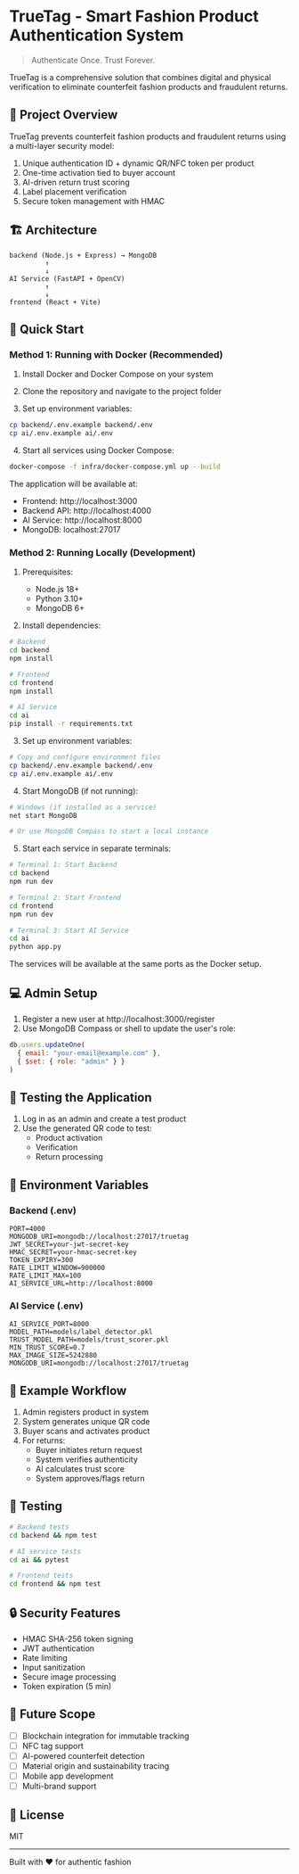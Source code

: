 # TrueTag - Smart Fashion Product Authentication System

> Authenticate Once. Trust Forever.

TrueTag is a comprehensive solution that combines digital and physical verification to eliminate counterfeit fashion products and fraudulent returns.

## 🎯 Project Overview

TrueTag prevents counterfeit fashion products and fraudulent returns using a multi-layer security model:
1. Unique authentication ID + dynamic QR/NFC token per product
2. One-time activation tied to buyer account
3. AI-driven return trust scoring
4. Label placement verification
5. Secure token management with HMAC

## 🏗 Architecture

```
backend (Node.js + Express) → MongoDB
         ↑
         ↓
AI Service (FastAPI + OpenCV) 
         ↑
         ↓
frontend (React + Vite)
```

## 🚀 Quick Start

### Method 1: Running with Docker (Recommended)

1. Install Docker and Docker Compose on your system

2. Clone the repository and navigate to the project folder

3. Set up environment variables:
```bash
cp backend/.env.example backend/.env
cp ai/.env.example ai/.env
```

4. Start all services using Docker Compose:
```bash
docker-compose -f infra/docker-compose.yml up --build
```

The application will be available at:
- Frontend: http://localhost:3000
- Backend API: http://localhost:4000
- AI Service: http://localhost:8000
- MongoDB: localhost:27017

### Method 2: Running Locally (Development)

1. Prerequisites:
   - Node.js 18+
   - Python 3.10+
   - MongoDB 6+

2. Install dependencies:
```bash
# Backend
cd backend
npm install

# Frontend
cd frontend
npm install

# AI Service
cd ai
pip install -r requirements.txt
```

3. Set up environment variables:
```bash
# Copy and configure environment files
cp backend/.env.example backend/.env
cp ai/.env.example ai/.env
```

4. Start MongoDB (if not running):
```bash
# Windows (if installed as a service)
net start MongoDB

# Or use MongoDB Compass to start a local instance
```

5. Start each service in separate terminals:

```bash
# Terminal 1: Start Backend
cd backend
npm run dev

# Terminal 2: Start Frontend
cd frontend
npm run dev

# Terminal 3: Start AI Service
cd ai
python app.py
```

The services will be available at the same ports as the Docker setup.

## 💻 Admin Setup

1. Register a new user at http://localhost:3000/register
2. Use MongoDB Compass or shell to update the user's role:
```javascript
db.users.updateOne(
  { email: "your-email@example.com" },
  { $set: { role: "admin" } }
)
```

## 🧪 Testing the Application

1. Log in as an admin and create a test product
2. Use the generated QR code to test:
   - Product activation
   - Verification
   - Return processing

## 📝 Environment Variables

### Backend (.env)
```
PORT=4000
MONGODB_URI=mongodb://localhost:27017/truetag
JWT_SECRET=your-jwt-secret-key
HMAC_SECRET=your-hmac-secret-key
TOKEN_EXPIRY=300
RATE_LIMIT_WINDOW=900000
RATE_LIMIT_MAX=100
AI_SERVICE_URL=http://localhost:8000
```

### AI Service (.env)
```
AI_SERVICE_PORT=8000
MODEL_PATH=models/label_detector.pkl
TRUST_MODEL_PATH=models/trust_scorer.pkl
MIN_TRUST_SCORE=0.7
MAX_IMAGE_SIZE=5242880
MONGODB_URI=mongodb://localhost:27017/truetag
```

## 🔑 Example Workflow

1. Admin registers product in system
2. System generates unique QR code
3. Buyer scans and activates product
4. For returns:
   - Buyer initiates return request
   - System verifies authenticity
   - AI calculates trust score
   - System approves/flags return

## 🧪 Testing

```bash
# Backend tests
cd backend && npm test

# AI service tests
cd ai && pytest

# Frontend tests
cd frontend && npm test
```

## 🔒 Security Features

- HMAC SHA-256 token signing
- JWT authentication
- Rate limiting
- Input sanitization
- Secure image processing
- Token expiration (5 min)

## 🎯 Future Scope

- [ ] Blockchain integration for immutable tracking
- [ ] NFC tag support
- [ ] AI-powered counterfeit detection
- [ ] Material origin and sustainability tracing
- [ ] Mobile app development
- [ ] Multi-brand support

## 📝 License

MIT

---

Built with ❤️ for authentic fashion
